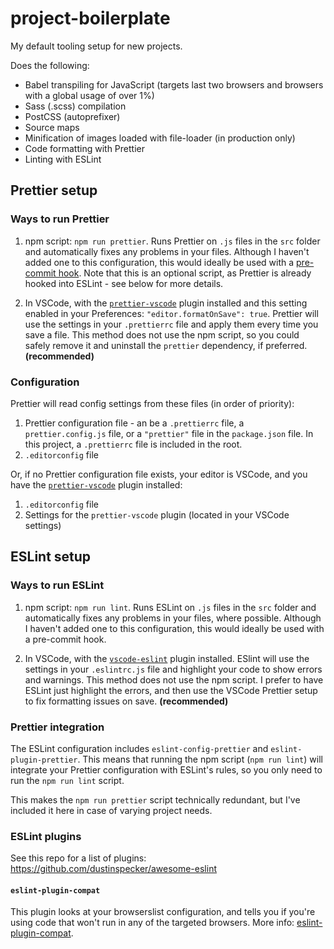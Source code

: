 # project-boilerplate

My default tooling setup for new projects.

Does the following:

* Babel transpiling for JavaScript (targets last two browsers and browsers with a global usage of over 1%)
* Sass (.scss) compilation
* PostCSS (autoprefixer)
* Source maps
* Minification of images loaded with file-loader (in production only)
* Code formatting with Prettier
* Linting with ESLint

## Prettier setup

### Ways to run Prettier

1. npm script: `npm run prettier`. Runs Prettier on `.js` files in the `src` folder and automatically fixes any problems in your files. Although I haven't added one to this configuration, this would ideally be used with a
   [pre-commit hook](https://prettier.io/docs/en/precommit.html). Note that this is an optional script, as Prettier is already hooked into ESLint - see below for more details.

2. In VSCode, with the [`prettier-vscode`](https://marketplace.visualstudio.com/items?itemName=esbenp.prettier-vscode) plugin installed and this setting enabled in your Preferences: `"editor.formatOnSave": true`. Prettier will use the settings in your `.prettierrc` file and apply them every time you save a file. This method does not use the npm script, so you could safely remove it and uninstall the `prettier` dependency, if preferred. **(recommended)**

### Configuration

Prettier will read config settings from these files (in order of priority):

1. Prettier configuration file - an be a `.prettierrc` file, a `prettier.config.js` file, or a `"prettier"` file in the `package.json` file. In this project, a `.prettierrc` file is included in the root.
2. `.editorconfig` file

Or, if no Prettier configuration file exists, your editor is VSCode, and you have the [`prettier-vscode`](https://marketplace.visualstudio.com/items?itemName=esbenp.prettier-vscode) plugin installed:

1. `.editorconfig` file
2. Settings for the `prettier-vscode` plugin (located in your VSCode settings)

## ESLint setup

### Ways to run ESLint

1. npm script: `npm run lint`. Runs ESLint on `.js` files in the `src` folder and automatically fixes any problems in your files, where possible. Although I haven't added one to this configuration, this would ideally be used with a
   pre-commit hook.

2. In VSCode, with the [`vscode-eslint`](https://marketplace.visualstudio.com/items?itemName=esbenp.prettier-vscode) plugin installed. ESlint will use the settings in your `.eslintrc.js` file and highlight your code to show errors and warnings. This method does not use the npm script. I prefer to have ESLint just highlight the errors, and then use the VSCode Prettier setup to fix formatting issues on save. **(recommended)**

### Prettier integration

The ESLint configuration includes `eslint-config-prettier` and `eslint-plugin-prettier`. This means that running the npm script (`npm run lint`) will integrate your Prettier configuration with ESLint's rules, so you only need to run the `npm run lint` script.

This makes the `npm run prettier` script technically redundant, but I've included it here in case of varying project needs.

### ESLint plugins

See this repo for a list of plugins: https://github.com/dustinspecker/awesome-eslint

#### `eslint-plugin-compat`

This plugin looks at your browserslist configuration, and tells you if you're using code that won't run in any of the targeted browsers. More info: [eslint-plugin-compat](https://github.com/amilajack/eslint-plugin-compat).

